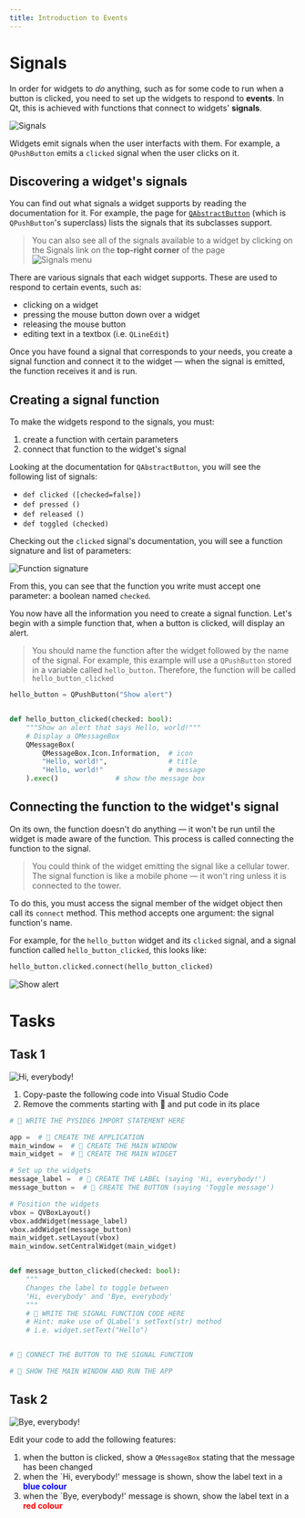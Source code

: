 ```yaml
---
title: Introduction to Events
---
```


# Signals

In order for widgets to *do* anything, such as for some code to run when a button is clicked, you need to set up the widgets to respond to **events**. In Qt, this is achieved with functions that connect to widgets' **signals**.

![Signals](img/events_signals.jpg)

Widgets emit signals when the user interfacts with them. For example, a ``QPushButton`` emits a ``clicked`` signal when the user clicks on it.

## Discovering a widget's signals

You can find out what signals a widget supports by reading the documentation for it. For example, the page for [``QAbstractButton``](https://doc.qt.io/qtforpython/PySide6/QtWidgets/QAbstractButton.html) (which is ``QPushButton``'s superclass) lists the signals that its subclasses support.

> You can also see all of the signals available to a widget by clicking on the Signals link on the **top-right corner** of the page<br>![Signals menu](img/events_signals_link.png)

There are various signals that each widget supports. These are used to respond to certain events, such as:

- clicking on a widget
- pressing the mouse button down over a widget
- releasing the mouse button
- editing text in a textbox (i.e. ``QLineEdit``)

Once you have found a signal that corresponds to your needs, you create a signal function and connect it to the widget — when the signal is emitted, the function receives it and is run.

## Creating a signal function

To make the widgets respond to the signals, you must:

1. create a function with certain parameters
2. connect that function to the widget's signal

Looking at the documentation for ``QAbstractButton``, you will see the following list of signals:

- ``def clicked ([checked=false])``
- ``def pressed ()``
- ``def released ()``
- ``def toggled (checked)``

Checking out the ``clicked`` signal's documentation, you will see a function signature and list of parameters:

![Function signature](img/events_docs.png)

From this, you can see that the function you write must accept one parameter: a boolean named ``checked``.

You now have all the information you need to create a signal function. Let's begin with a simple function that, when a button is clicked, will display an alert.

> You should name the function after the widget followed by the name of the signal. For example, this example will use a ``QPushButton`` stored in a variable called ``hello_button``. Therefore, the function will be called ``hello_button_clicked``

```python
hello_button = QPushButton("Show alert")


def hello_button_clicked(checked: bool):
    """Show an alert that says Hello, world!"""
    # Display a QMessageBox
    QMessageBox(
        QMessageBox.Icon.Information,  # icon
        "Hello, world!",               # title
        "Hello, world!"                # message
    ).exec()              # show the message box
```

## Connecting the function to the widget's signal

On its own, the function doesn't do anything — it won't be run until the widget is made aware of the function. This process is called connecting the function to the signal.

> You could think of the widget emitting the signal like a cellular tower. The signal function is like a mobile phone — it won't ring unless it is connected to the tower.

To do this, you must access the signal member of the widget object then call its ``connect`` method. This method accepts one argument: the signal function's name.

For example, for the ``hello_button`` widget and its ``clicked`` signal, and a signal function called ``hello_button_clicked``, this looks like:

```python
hello_button.clicked.connect(hello_button_clicked)
```

![Show alert](img/events_show_alert.png)

# Tasks

## Task 1

![Hi, everybody!](img/events_hi_everybody.png)

1. Copy-paste the following code into Visual Studio Code
2. Remove the comments starting with 📝 and put code in its place

```python
# 📝 WRITE THE PYSIDE6 IMPORT STATEMENT HERE

app =  # 📝 CREATE THE APPLICATION
main_window =  # 📝 CREATE THE MAIN WINDOW
main_widget =  # 📝 CREATE THE MAIN WIDGET

# Set up the widgets
message_label =  # 📝 CREATE THE LABEL (saying 'Hi, everybody!')
message_button =  # 📝 CREATE THE BUTTON (saying 'Toggle message')

# Position the widgets
vbox = QVBoxLayout()
vbox.addWidget(message_label)
vbox.addWidget(message_button)
main_widget.setLayout(vbox)
main_window.setCentralWidget(main_widget)


def message_button_clicked(checked: bool):
    """
    Changes the label to toggle between
    'Hi, everybody' and 'Bye, everybody'
    """
    # 📝 WRITE THE SIGNAL FUNCTION CODE HERE
    # Hint: make use of QLabel's setText(str) method
    # i.e. widget.setText("Hello")


# 📝 CONNECT THE BUTTON TO THE SIGNAL FUNCTION

# 📝 SHOW THE MAIN WINDOW AND RUN THE APP
```

## Task 2

![Bye, everybody!](img/events_bye_everybody.png)

Edit your code to add the following features:

1. when the button is clicked, show a ``QMessageBox`` stating that the message has been changed
2. when the `Hi, everybody!' message is shown, show the label text in a **<span style="color: blue">
blue colour</span>**
1. when the `Bye, everybody!' message is shown, show the label text in a **<span style="color: red">red colour</span>**